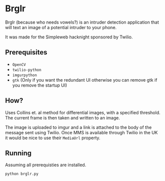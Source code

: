 # Brglr

Brglr (because who needs vowels?) is an intruder detection application
that will text an image of a potential intruder to your phone.

It was made for the Simpleweb hacknight sponsored by Twilio.

## Prerequisites

* `OpenCV`
* `twilio-python`
* `imgurpython`
* `gtk` (Only if you want the redundant UI otherwise you can remove
  gtk if you remove the startup UI)

## How?

Uses Collins et. al method for differential images, with a specified
threshold. The current frame is then taken and written to an image.

The image is uploaded to imgur and a link is attached to the body of
the message sent using Twilio. Once MMS is available through Twilio in
the UK it would be nice to use their `MediaUrl` property.

## Running
Assuming all prerequisties are installed.

`python brglr.py`
